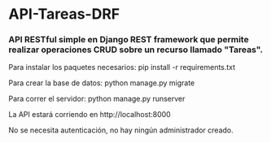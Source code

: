 # API-Tareas-DRF
### API RESTful simple en Django REST framework que permite realizar operaciones CRUD sobre un recurso llamado "Tareas".

Para instalar los paquetes necesarios: pip install -r requirements.txt

Para crear la base de datos: python manage.py migrate

Para correr el servidor: python manage.py runserver

La API estará corriendo en http://localhost:8000

No se necesita autenticación, no hay ningún administrador creado.
